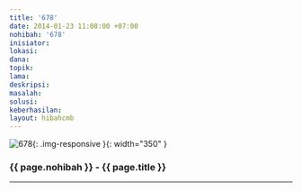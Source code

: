 ```yaml
---
title: '678'
date: 2014-01-23 11:08:00 +07:00
nohibah: '678'
inisiator:
lokasi:
dana:
topik:
lama:
deskripsi:
masalah:
solusi:
keberhasilan:
layout: hibahcmb
---
```


![678](/static/img/hibahcmb/678.png){: .img-responsive }{: width="350" }

### {{ page.nohibah }} - {{ page.title }}

---

